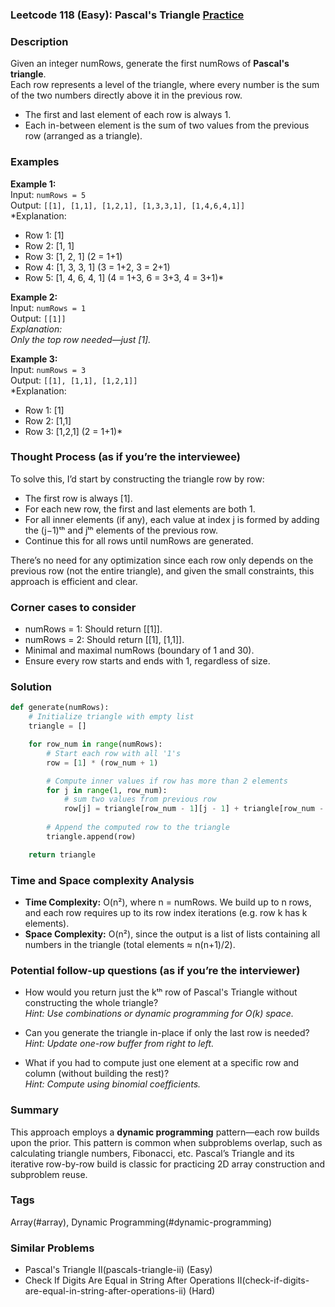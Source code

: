 ### Leetcode 118 (Easy): Pascal's Triangle [Practice](https://leetcode.com/problems/pascals-triangle)

### Description  
Given an integer numRows, generate the first numRows of **Pascal's triangle**.  
Each row represents a level of the triangle, where every number is the sum of the two numbers directly above it in the previous row.  
- The first and last element of each row is always 1.
- Each in-between element is the sum of two values from the previous row (arranged as a triangle).

### Examples  

**Example 1:**  
Input: `numRows = 5`  
Output: `[[1], [1,1], [1,2,1], [1,3,3,1], [1,4,6,4,1]]`  
*Explanation:  
- Row 1: [1]  
- Row 2: [1, 1]  
- Row 3: [1, 2, 1] (2 = 1+1)  
- Row 4: [1, 3, 3, 1] (3 = 1+2, 3 = 2+1)  
- Row 5: [1, 4, 6, 4, 1] (4 = 1+3, 6 = 3+3, 4 = 3+1)*

**Example 2:**  
Input: `numRows = 1`  
Output: `[[1]]`  
*Explanation:  
Only the top row needed—just [1].*

**Example 3:**  
Input: `numRows = 3`  
Output: `[[1], [1,1], [1,2,1]]`  
*Explanation:  
- Row 1: [1]  
- Row 2: [1,1]  
- Row 3: [1,2,1] (2 = 1+1)*

### Thought Process (as if you’re the interviewee)  
To solve this, I’d start by constructing the triangle row by row:
- The first row is always [1].
- For each new row, the first and last elements are both 1.
- For all inner elements (if any), each value at index j is formed by adding the (j−1)ᵗʰ and jᵗʰ elements of the previous row.
- Continue this for all rows until numRows are generated.

There’s no need for any optimization since each row only depends on the previous row (not the entire triangle), and given the small constraints, this approach is efficient and clear.

### Corner cases to consider  
- numRows = 1: Should return [[1]].
- numRows = 2: Should return [[1], [1,1]].
- Minimal and maximal numRows (boundary of 1 and 30).
- Ensure every row starts and ends with 1, regardless of size.

### Solution

```python
def generate(numRows):
    # Initialize triangle with empty list
    triangle = []

    for row_num in range(numRows):
        # Start each row with all '1's
        row = [1] * (row_num + 1)

        # Compute inner values if row has more than 2 elements
        for j in range(1, row_num):
            # sum two values from previous row
            row[j] = triangle[row_num - 1][j - 1] + triangle[row_num - 1][j] 
        
        # Append the computed row to the triangle
        triangle.append(row)

    return triangle
```

### Time and Space complexity Analysis  

- **Time Complexity:** O(n²), where n = numRows. We build up to n rows, and each row requires up to its row index iterations (e.g. row k has k elements).
- **Space Complexity:** O(n²), since the output is a list of lists containing all numbers in the triangle (total elements ≈ n(n+1)/2).

### Potential follow-up questions (as if you’re the interviewer)  

- How would you return just the kᵗʰ row of Pascal's Triangle without constructing the whole triangle?  
  *Hint: Use combinations or dynamic programming for O(k) space.*

- Can you generate the triangle in-place if only the last row is needed?  
  *Hint: Update one-row buffer from right to left.*

- What if you had to compute just one element at a specific row and column (without building the rest)?  
  *Hint: Compute using binomial coefficients.*

### Summary
This approach employs a **dynamic programming** pattern—each row builds upon the prior. This pattern is common when subproblems overlap, such as calculating triangle numbers, Fibonacci, etc. Pascal’s Triangle and its iterative row-by-row build is classic for practicing 2D array construction and subproblem reuse.

### Tags
Array(#array), Dynamic Programming(#dynamic-programming)

### Similar Problems
- Pascal's Triangle II(pascals-triangle-ii) (Easy)
- Check If Digits Are Equal in String After Operations II(check-if-digits-are-equal-in-string-after-operations-ii) (Hard)